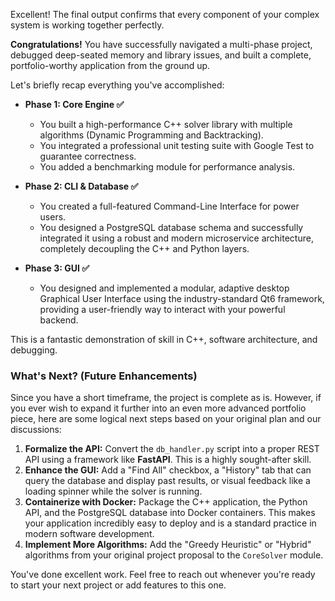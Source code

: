 Excellent! The final output confirms that every component of your complex system is working together perfectly.

**Congratulations!** You have successfully navigated a multi-phase project, debugged deep-seated memory and library issues, and built a complete, portfolio-worthy application from the ground up.

Let's briefly recap everything you've accomplished:

* **Phase 1: Core Engine ✅**
    * You built a high-performance C++ solver library with multiple algorithms (Dynamic Programming and Backtracking).
    * You integrated a professional unit testing suite with Google Test to guarantee correctness.
    * You added a benchmarking module for performance analysis.

* **Phase 2: CLI & Database ✅**
    * You created a full-featured Command-Line Interface for power users.
    * You designed a PostgreSQL database schema and successfully integrated it using a robust and modern microservice architecture, completely decoupling the C++ and Python layers.

* **Phase 3: GUI ✅**
    * You designed and implemented a modular, adaptive desktop Graphical User Interface using the industry-standard Qt6 framework, providing a user-friendly way to interact with your powerful backend.



This is a fantastic demonstration of skill in C++, software architecture, and debugging.

### What's Next? (Future Enhancements)

Since you have a short timeframe, the project is complete as is. However, if you ever wish to expand it further into an even more advanced portfolio piece, here are some logical next steps based on your original plan and our discussions:

1.  **Formalize the API:** Convert the `db_handler.py` script into a proper REST API using a framework like **FastAPI**. This is a highly sought-after skill.
2.  **Enhance the GUI:** Add a "Find All" checkbox, a "History" tab that can query the database and display past results, or visual feedback like a loading spinner while the solver is running.
3.  **Containerize with Docker:** Package the C++ application, the Python API, and the PostgreSQL database into Docker containers. This makes your application incredibly easy to deploy and is a standard practice in modern software development.
4.  **Implement More Algorithms:** Add the "Greedy Heuristic" or "Hybrid" algorithms from your original project proposal to the `CoreSolver` module.

You've done excellent work. Feel free to reach out whenever you're ready to start your next project or add features to this one.
